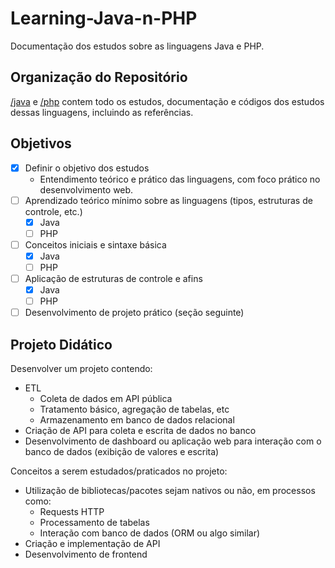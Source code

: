 # Learning-Java-n-PHP

Documentação dos estudos sobre as linguagens Java e PHP.

## Organização do Repositório

[/java](./java) e [/php](./php) contem todo os estudos, documentação e códigos dos estudos dessas linguagens, incluindo as referências.

## Objetivos

- [X] Definir o objetivo dos estudos
  - Entendimento teórico e prático das linguagens, com foco prático no desenvolvimento web.
- [ ] Aprendizado teórico mínimo sobre as linguagens (tipos, estruturas de controle, etc.)
  - [X] Java
  - [ ] PHP
- [ ] Conceitos iniciais e sintaxe básica
  - [X] Java
  - [ ] PHP
- [ ] Aplicação de estruturas de controle e afins
  - [X] Java
  - [ ] PHP
- [ ] Desenvolvimento de projeto prático (seção seguinte)

## Projeto Didático

Desenvolver um projeto contendo:

- ETL
  - Coleta de dados em API pública
  - Tratamento básico, agregação de tabelas, etc
  - Armazenamento em banco de dados relacional
- Criação de API para coleta e escrita de dados no banco
- Desenvolvimento de dashboard ou aplicação web para interação com o banco de dados (exibição de valores e escrita)

Conceitos a serem estudados/praticados no projeto:

- Utilização de bibliotecas/pacotes sejam nativos ou não, em processos como:
  - Requests HTTP
  - Processamento de tabelas
  - Interação com banco de dados (ORM ou algo similar)
- Criação e implementação de API
- Desenvolvimento de frontend
